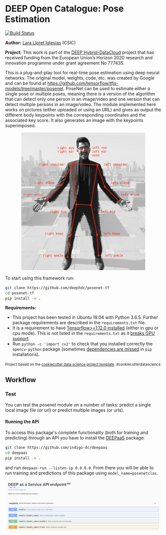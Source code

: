 DEEP Open Catalogue: Pose Estimation
====================================

[![Build Status](https://jenkins.indigo-datacloud.eu:8080/buildStatus/icon?job=Pipeline-as-code/DEEP-OC-org/posenet-tf/master)](https://jenkins.indigo-datacloud.eu:8080/job/Pipeline-as-code/job/DEEP-OC-org/job/posenet-tf/job/master/)


**Author:** [Lara Lloret Iglesias](https://github.com/laramaktub) (CSIC)

**Project:** This work is part of the [DEEP Hybrid-DataCloud](https://deep-hybrid-datacloud.eu/) project that has received funding from the European Union’s Horizon 2020 research and innovation programme under grant agreement No 777435.

This is a plug-and-play tool for real-time pose estimation using deep neural networks. The original model, weights, code, etc. was created by Google and can be found at https://github.com/tensorflow/tfjs-models/tree/master/posenet. PoseNet can be used to estimate either a single pose or multiple poses, meaning there is a version of the algorithm that can detect only one person in an image/video and one version that can detect multiple persons in an image/video. The module implemented here works on pictures (either uploaded or using an URL) and gives as output the different body keypoints with the corresponding coordinates and the associated key score. It also generates an image with the keypoints superimposed.

<p align="center">
<img src="./reports/figures/posenet.png" alt="spectrogram" width="400">
</p>

To start using this framework run:

```bash
git clone https://github.com/deephdc/posenet-tf
cd posenet-tf
pip install -e .
```

 **Requirements:**
 
- This project has been tested in Ubuntu 18.04 with Python 3.6.5. Further package requirements are described in the `requirements.txt` file.
- It is a requirement to have [Tensorflow>=1.12.0 installed](https://www.tensorflow.org/install/pip) (either in gpu or cpu mode). This is not listed in the `requirements.txt` as it [breaks GPU support](https://github.com/tensorflow/tensorflow/issues/7166). 
- Run `python -c 'import cv2'` to check that you installed correctly the `opencv-python` package (sometimes [dependencies are missed](https://stackoverflow.com/questions/47113029/importerror-libsm-so-6-cannot-open-shared-object-file-no-such-file-or-directo) in `pip` installations).


<p><small>Project based on the <a target="_blank" href="https://drivendata.github.io/cookiecutter-data-science/">cookiecutter data science project template</a>. #cookiecutterdatascience</small></p>

## Workflow


### Test

You can test the posenet module on a number of tasks: predict a single local image file (or url) or predict multiple images (or urls). 



#### Running the API


To access this package's complete functionality (both for training and predicting) through an API you have to install the [DEEPaaS](https://github.com/indigo-dc/DEEPaaS) package:

```bash
git clone https://github.com/indigo-dc/deepaas
cd deepaas
pip install -e .
```

and run `deepaas-run --listen-ip 0.0.0.0`.
From there you will be able to run training and predictions of this package  using `model_name=posenetclas`.

<img src="./reports/figures/deepaas.png" alt="deepaas" width="1000"/>

